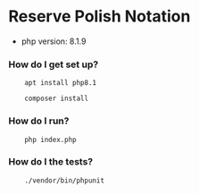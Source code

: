 # Reserve Polish Notation #

* php version: 8.1.9 


### How do I get set up? ###
        
        apt install php8.1
        
        composer install

### How do I run? ###

        php index.php

### How do I the tests? ###

        ./vendor/bin/phpunit

        

